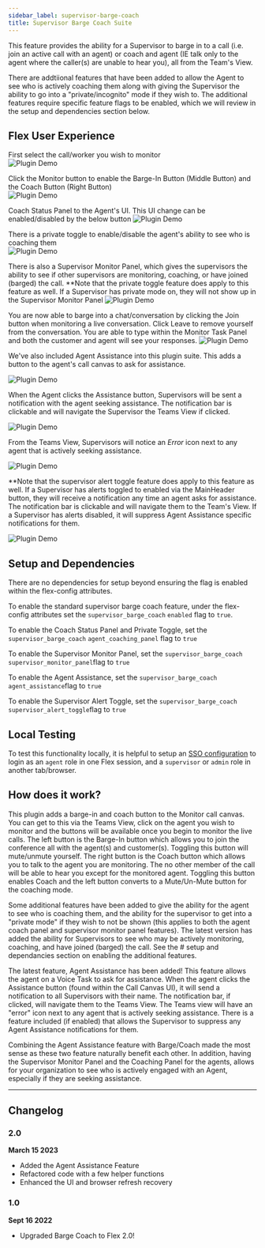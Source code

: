 ```yaml
---
sidebar_label: supervisor-barge-coach
title: Supervisor Barge Coach Suite
---
```


This feature provides the ability for a Supervisor to barge in to a call (i.e. join an active call with an agent) or coach and agent (IE talk only to the agent where the caller(s) are unable to hear you), all from the Team's View.

There are addtiional features that have been added to allow the Agent to see who is actively coaching them along with giving the Supervisor the ability to go into a "private/incognito" mode if they wish to. The additional features require specific feature flags to be enabled, which we will review in the setup and dependencies section below.

## Flex User Experience

First select the call/worker you wish to monitor  
![Plugin Demo](/img/features/supervisor-barge-coach/Supervisor-Barge-Coach-Plugin-1.gif)

Click the Monitor button to enable the Barge-In Button (Middle Button) and the Coach Button (Right Button)  
![Plugin Demo](/img/features/supervisor-barge-coach/Supervisor-Barge-Coach-Plugin-2.gif)

Coach Status Panel to the Agent's UI. This UI change can be enabled/disabled by the below button
![Plugin Demo](/img/features/supervisor-barge-coach/Supervisor-Barge-Coach-Plugin-3.gif)

There is a private toggle to enable/disable the agent's ability to see who is coaching them  
![Plugin Demo](/img/features/supervisor-barge-coach/Supervisor-Barge-Coach-Plugin-4.gif)

There is also a Supervisor Monitor Panel, which gives the supervisors the ability to see if other supervisors are monitoring, coaching, or have joined (barged) the call. \*\*Note that the private toggle feature does apply to this feature as well. If a Supervisor has private mode on, they will not show up in the Supervisor Monitor Panel
![Plugin Demo](/img/features/supervisor-barge-coach/Supervisor-Barge-Coach-Plugin-5.gif)

You are now able to barge into a chat/conversation by clicking the Join button when monitoring a live conversation. Click Leave to remove yourself from the conversation. You are able to type within the Monitor Task Panel and both the customer and agent will see your responses.
![Plugin Demo](/img/features/supervisor-barge-coach/Supervisor-Barge-Coach-Plugin-10.gif)

We've also included Agent Assistance into this plugin suite. This adds a button to the agent's call canvas to ask for assistance.

![Plugin Demo](/img/features/supervisor-barge-coach/Supervisor-Barge-Coach-Plugin-6.gif)

When the Agent clicks the Assistance button, Supervisors will be sent a notification with the agent seeking assistance. The notification bar is clickable and will navigate the Supervisor the Teams View if clicked.

![Plugin Demo](/img/features/supervisor-barge-coach/Supervisor-Barge-Coach-Plugin-7.gif)

From the Teams View, Supervisors will notice an _Error_ icon next to any agent that is actively seeking assistance.

![Plugin Demo](/img/features/supervisor-barge-coach/Supervisor-Barge-Coach-Plugin-8.gif)

\*\*Note that the supervisor alert toggle feature does apply to this feature as well. If a Supervisor has alerts toggled to enabled via the MainHeader button, they will receive a notification any time an agent asks for assistance. The notification bar is clickable and will navigate them to the Team's View. If a Supervisor has alerts disabled, it will suppress Agent Assistance specific notifications for them.

![Plugin Demo](/img/features/supervisor-barge-coach/Supervisor-Barge-Coach-Plugin-9.gif)

## Setup and Dependencies

There are no dependencies for setup beyond ensuring the flag is enabled within the flex-config attributes.

To enable the standard supervisor barge coach feature, under the flex-config attributes set the `supervisor_barge_coach` `enabled` flag to `true`.

To enable the Coach Status Panel and Private Toggle, set the `supervisor_barge_coach` `agent_coaching_panel` flag to `true`

To enable the Supervisor Monitor Panel, set the `supervisor_barge_coach` `supervisor_monitor_panel`flag to `true`

To enable the Agent Assistance, set the `supervisor_barge_coach` `agent_assistance`flag to `true`

To enable the Supervisor Alert Toggle, set the `supervisor_barge_coach` `supervisor_alert_toggle`flag to `true`

## Local Testing

To test this functionality locally, it is helpful to setup an [SSO configuration](https://www.twilio.com/docs/flex/admin-guide/setup/sso-configuration) to login as an `agent` role in one Flex session, and a `supervisor` or `admin` role in another tab/browser.

## How does it work?

This plugin adds a barge-in and coach button to the Monitor call canvas. You can get to this via the Teams View, click on the agent you wish to monitor and the buttons will be available once you begin to monitor the live calls. The left button is the Barge-In button which allows you to join the conference all with the agent(s) and customer(s). Toggling this button will mute/unmute yourself. The right button is the Coach button which allows you to talk to the agent you are monitoring. The no other member of the call will be able to hear you except for the monitored agent. Toggling this button enables Coach and the left button converts to a Mute/Un-Mute button for the coaching mode.

Some additional features have been added to give the ability for the agent to see who is coaching them, and the ability for the supervisor to get into a "private mode" if they wish to not be shown (this applies to both the agent coach panel and supervisor monitor panel features). The latest version has added the ability for Supervisors to see who may be actively monitoring, coaching, and have joined (barged) the call. See the # setup and dependancies section on enabling the additional features.

The latest feature, Agent Assistance has been added! This feature allows the agent on a Voice Task to ask for assistance. When the agent clicks the Assistance button (found within the Call Canvas UI), it will send a notification to all Supervisors with their name. The notification bar, if clicked, will navigate them to the Teams View. The Teams view will have an "error" icon next to any agent that is actively seeking assistance. There is a feature included (if enabled) that allows the Supervisor to suppress any Agent Assistance notifications for them.

Combining the Agent Assistance feature with Barge/Coach made the most sense as these two feature naturally benefit each other. In addition, having the Supervisor Monitor Panel and the Coaching Panel for the agents, allows for your organization to see who is actively engaged with an Agent, especially if they are seeking assistance.

---

## Changelog

### 2.0

**March 15 2023**

- Added the Agent Assistance Feature
- Refactored code with a few helper functions
- Enhanced the UI and browser refresh recovery

### 1.0

**Sept 16 2022**

- Upgraded Barge Coach to Flex 2.0!

